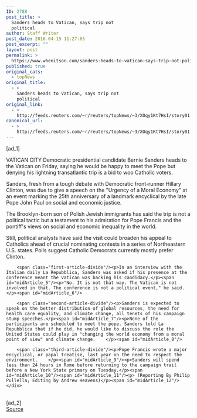 ```yaml
---
ID: 2788
post_title: >
  Sanders heads to Vatican, says trip not
  political
author: Staff Writer
post_date: 2016-04-15 11:27:05
post_excerpt: ""
layout: post
permalink: >
  https://www.whenitson.com/sanders-heads-to-vatican-says-trip-not-political/
published: true
original_cats:
  - topNews
original_title:
  - >
    Sanders heads to Vatican, says trip not
    political
original_link:
  - >
    http://feeds.reuters.com/~r/reuters/topNews/~3/XOqy1Kt7HsI/story01.htm
canonical_url:
  - >
    http://feeds.reuters.com/~r/reuters/topNews/~3/XOqy1Kt7HsI/story01.htm
---
```

 [ad_1]
<br><div id="articleText">
<span id="midArticle_start"/>

<span id="midArticle_0"/><span class="focusParagraph" readability="5"><p><span class="articleLocation">VATICAN CITY</span> Democratic presidential candidate Bernie Sanders heads to the Vatican on Friday, saying he would be happy to meet the Pope but denying his lightning transatlantic trip is a bid to woo Catholic voters.</p></span><span id="midArticle_1"/><p>Sanders, fresh from a tough debate with Democratic front-runner Hillary Clinton, was due to give a speech on the "Urgency of a Moral Economy" at an event marking the 25th anniversary of a landmark encyclical by the late Pope John Paul on social and economic justice.</p><span id="midArticle_2"/><p>The Brooklyn-born son of Polish Jewish immigrants has said the trip is not a political tactic but a testament to his admiration for Pope Francis and the pontiff's views on social and economic inequality in the world.</p><span id="midArticle_3"/><p>Still, political analysts have said the visit could broaden his appeal to Catholics ahead of crucial nominating contests in a series of Northeastern U.S. states. Polls suggest Catholic Democrats currently mostly prefer Clinton.</p><span id="midArticle_4"/>
        
        <span class="first-article-divide"/><p>In an interview with the Italian daily La Repubblica, Sanders was asked if his presence at the conference meant the Vatican was backing his candidacy.</p><span id="midArticle_5"/><p>"No. It is not that way. The Vatican is not involved in that. The conference is not a political event," he said.</p><span id="midArticle_6"/>
        
        <span class="second-article-divide"/><p>Sanders is expected to speak on the better distribution of global resources, the need for health care equality, and climate change, all tenets of his campaign stump speeches.</p><span id="midArticle_7"/><p>None of the participants are scheduled to meet the pope. Sanders told La Repubblica that if he did, he would like to discuss the role the United States could play in "changing the world economy from a moral point of view" and climate change.    </p><span id="midArticle_8"/>
        
        <span class="third-article-divide"/><p>Pope Francis wrote a major encyclical, or papal treatise, last year on the need to respect the environment.    </p><span id="midArticle_9"/><p>Sanders will spend less than 24 hours in Rome before returning to the campaign trail before a New York State primary on Tuesday.</p><span id="midArticle_10"/><span id="midArticle_11"/><p> (Reporting By Philip Pullella; Editing by Andrew Heavens)</p><span id="midArticle_12"/></div>
<br>[ad_2]
<br><a href="http://feeds.reuters.com/~r/reuters/topNews/~3/XOqy1Kt7HsI/story01.htm">Source </a>